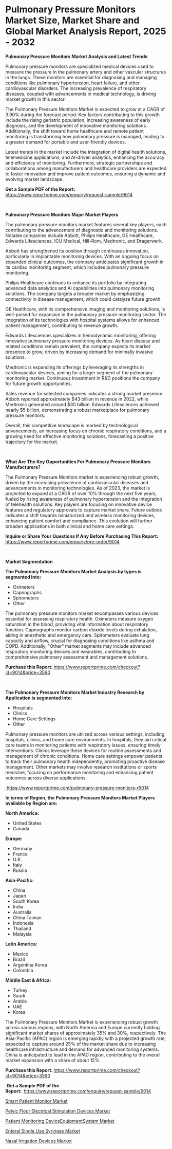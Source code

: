 <p><h1>Pulmonary Pressure Monitors Market Size, Market Share and Global Market Analysis Report, 2025 - 2032</h1></p><p><strong>Pulmonary Pressure Monitors Market Analysis and Latest Trends</strong></p>
<p><p>Pulmonary pressure monitors are specialized medical devices used to measure the pressure in the pulmonary artery and other vascular structures in the lungs. These monitors are essential for diagnosing and managing conditions like pulmonary hypertension, heart failure, and other cardiovascular disorders. The increasing prevalence of respiratory diseases, coupled with advancements in medical technology, is driving market growth in this sector.</p><p>The Pulmonary Pressure Monitors Market is expected to grow at a CAGR of 3.90% during the forecast period. Key factors contributing to this growth include the rising geriatric population, increasing awareness of early diagnosis, and the development of innovative monitoring solutions. Additionally, the shift toward home healthcare and remote patient monitoring is transforming how pulmonary pressure is managed, leading to a greater demand for portable and user-friendly devices.</p><p>Latest trends in the market include the integration of digital health solutions, telemedicine applications, and AI-driven analytics, enhancing the accuracy and efficiency of monitoring. Furthermore, strategic partnerships and collaborations among manufacturers and healthcare providers are expected to foster innovation and improve patient outcomes, ensuring a dynamic and evolving market landscape.</p></p>
<p><strong>Get a Sample PDF of the Report:&nbsp;</strong> <a href="https://www.reportprime.com/enquiry/request-sample/9014?utm_campaign=99&utm_medium=2&utm_source=Github&utm_content=ia&utm_term=20032025&utm_id=pulmonary-pressure-monitors">https://www.reportprime.com/enquiry/request-sample/9014</a></p>
<p>&nbsp;</p>
<p><strong>Pulmonary Pressure Monitors Major Market Players</strong></p>
<p><p>The pulmonary pressure monitors market features several key players, each contributing to the advancement of diagnostic and monitoring solutions. Notable companies include Abbott, Philips Healthcare, GE Healthcare, Edwards Lifesciences, ICU Medical, Hill-Rom, Medtronic, and Dragerwerk.</p><p>Abbott has strengthened its position through continuous innovation, particularly in implantable monitoring devices. With an ongoing focus on expanded clinical outcomes, the company anticipates significant growth in its cardiac monitoring segment, which includes pulmonary pressure monitoring.</p><p>Philips Healthcare continues to enhance its portfolio by integrating advanced data analytics and AI capabilities into pulmonary monitoring solutions. The company targets a broader market by emphasizing connectivity in disease management, which could catalyze future growth.</p><p>GE Healthcare, with its comprehensive imaging and monitoring solutions, is well-poised for expansion in the pulmonary pressure monitoring sector. The integration of its technologies with hospital systems allows for enhanced patient management, contributing to revenue growth.</p><p>Edwards Lifesciences specializes in hemodynamic monitoring, offering innovative pulmonary pressure monitoring devices. As heart disease and related conditions remain prevalent, the company expects its market presence to grow, driven by increasing demand for minimally invasive solutions.</p><p>Medtronic is expanding its offerings by leveraging its strengths in cardiovascular devices, aiming for a larger segment of the pulmonary monitoring market. Continuous investment in R&D positions the company for future growth opportunities.</p><p>Sales revenue for selected companies indicates a strong market presence: Abbott reported approximately $43 billion in revenue in 2022, while Medtronic generated around $30 billion. Edwards Lifesciences achieved nearly $5 billion, demonstrating a robust marketplace for pulmonary pressure monitors.</p><p>Overall, this competitive landscape is marked by technological advancements, an increasing focus on chronic respiratory conditions, and a growing need for effective monitoring solutions, forecasting a positive trajectory for the market.</p></p>
<p>&nbsp;</p>
<p><strong>What Are The Key Opportunities For Pulmonary Pressure Monitors Manufacturers?</strong></p>
<p><p>The Pulmonary Pressure Monitors market is experiencing robust growth, driven by the increasing prevalence of cardiovascular diseases and advancements in monitoring technologies. As of 2023, the market is projected to expand at a CAGR of over 10% through the next five years, fueled by rising awareness of pulmonary hypertension and the integration of telehealth solutions. Key players are focusing on innovative device features and regulatory approvals to capture market share. Future outlook indicates a shift towards miniaturized and wireless monitoring devices, enhancing patient comfort and compliance. This evolution will further broaden applications in both clinical and home care settings.</p></p>
<p><strong>Inquire or Share Your Questions If Any Before Purchasing This Report:</strong> <a href="https://www.reportprime.com/enquiry/pre-order/9014?utm_campaign=99&utm_medium=2&utm_source=Github&utm_content=ia&utm_term=20032025&utm_id=pulmonary-pressure-monitors">https://www.reportprime.com/enquiry/pre-order/9014</a></p>
<p>&nbsp;</p>
<p><strong>Market Segmentation</strong></p>
<p><strong>The Pulmonary Pressure Monitors Market Analysis by types is segmented into:</strong></p>
<p><ul><li>Oximeters</li><li>Capnographs</li><li>Spirometers</li><li>Other</li></ul></p>
<p><p>The pulmonary pressure monitors market encompasses various devices essential for assessing respiratory health. Oximeters measure oxygen saturation in the blood, providing vital information about respiratory function. Capnographs monitor carbon dioxide levels during exhalation, aiding in anesthetic and emergency care. Spirometers evaluate lung capacity and airflow, crucial for diagnosing conditions like asthma and COPD. Additionally, "Other" market segments may include advanced respiratory monitoring devices and wearables, contributing to comprehensive pulmonary assessment and management solutions.</p></p>
<p><strong>Purchase this Report:&nbsp;</strong><a href="https://www.reportprime.com/checkout?id=9014&price=3590&utm_campaign=99&utm_medium=2&utm_source=Github&utm_content=ia&utm_term=20032025&utm_id=pulmonary-pressure-monitors">https://www.reportprime.com/checkout?id=9014&price=3590</a></p>
<p>&nbsp;</p>
<p><strong>The Pulmonary Pressure Monitors Market Industry Research by Application is segmented into:</strong></p>
<p><ul><li>Hospitals</li><li>Clinics</li><li>Home Care Settings</li><li>Other</li></ul></p>
<p><p>Pulmonary pressure monitors are utilized across various settings, including hospitals, clinics, and home care environments. In hospitals, they aid critical care teams in monitoring patients with respiratory issues, ensuring timely interventions. Clinics leverage these devices for routine assessments and management of chronic conditions. Home care settings empower patients to track their pulmonary health independently, promoting proactive disease management. Other markets may involve research institutions or sports medicine, focusing on performance monitoring and enhancing patient outcomes across diverse applications.</p></p>
<p><a href="https://www.reportprime.com/pulmonary-pressure-monitors-r9014?utm_campaign=99&utm_medium=2&utm_source=Github&utm_content=ia&utm_term=20032025&utm_id=pulmonary-pressure-monitors">&nbsp;https://www.reportprime.com/pulmonary-pressure-monitors-r9014</a></p>
<p><strong>In terms of Region, the Pulmonary Pressure Monitors Market Players available by Region are:</strong></p>
<p>
    <p> <strong> North America: </strong>
        <ul>
            <li>United States</li>
            <li>Canada</li>
        </ul>
        </p> 
    <p> <strong> Europe: </strong>
        <ul>
            <li>Germany</li>
            <li>France</li>
            <li>U.K.</li>
            <li>Italy</li>
            <li>Russia</li>
        </ul>
        </p> 
    <p> <strong> Asia-Pacific: </strong>
        <ul>
            <li>China</li>
            <li>Japan</li>
            <li>South Korea</li>
            <li>India</li>
            <li>Australia</li>
            <li>China Taiwan</li>
            <li>Indonesia</li>
            <li>Thailand</li>
            <li>Malaysia</li>
        </ul>
        </p> 
    <p> <strong> Latin America: </strong>
        <ul>
            <li>Mexico</li>
            <li>Brazil</li>
            <li>Argentina Korea</li>
            <li>Colombia</li>
        </ul>
        </p> 
    <p> <strong> Middle East & Africa: </strong>
        <ul>
            <li>Turkey</li>
            <li>Saudi</li>
            <li>Arabia</li>
            <li>UAE</li>
            <li>Korea</li>
        </ul>
    </p>
    </p>
<p><p>The Pulmonary Pressure Monitors Market is experiencing robust growth across various regions, with North America and Europe currently holding significant market shares of approximately 35% and 30%, respectively. The Asia-Pacific (APAC) region is emerging rapidly with a projected growth rate, expected to capture around 25% of the market share due to increasing healthcare infrastructure and demand for advanced monitoring systems. China is anticipated to lead in the APAC region, contributing to the overall market expansion with a share of about 15%.</p></p>
<p><strong>Purchase this Report: </strong><a href="https://www.reportprime.com/checkout?id=9014&price=3590&utm_campaign=99&utm_medium=2&utm_source=Github&utm_content=ia&utm_term=20032025&utm_id=pulmonary-pressure-monitors">https://www.reportprime.com/checkout?id=9014&price=3590</a></p>
<p>&nbsp;<strong>Get a Sample PDF of the Report:&nbsp;&nbsp;</strong><a href="https://www.reportprime.com/enquiry/request-sample/9014?utm_campaign=99&utm_medium=2&utm_source=Github&utm_content=ia&utm_term=20032025&utm_id=pulmonary-pressure-monitors">https://www.reportprime.com/enquiry/request-sample/9014</a></p>
<p><strong></strong></p>
<p><p><a href="https://github.com/eimutelufta/Market-Research-Report-List-1/blob/main/smart-patient-monitor-market.md?utm_campaign=99&utm_medium=2&utm_source=Github&utm_content=ia&utm_term=20032025&utm_id=pulmonary-pressure-monitors">Smart Patient Monitor Market</a></p><p><a href="https://github.com/afghatakito29/Market-Research-Report-List-1/blob/main/pelvic-floor-electrical-stimulation-devices-market.md?utm_campaign=99&utm_medium=2&utm_source=Github&utm_content=ia&utm_term=20032025&utm_id=pulmonary-pressure-monitors">Pelvic Floor Electrical Stimulation Devices Market</a></p><p><a href="https://github.com/atawanyeze/Market-Research-Report-List-1/blob/main/patient-monitoring-deviceequipmentsystem-market.md?utm_campaign=99&utm_medium=2&utm_source=Github&utm_content=ia&utm_term=20032025&utm_id=pulmonary-pressure-monitors">Patient Monitoring DeviceEquipmentSystem Market</a></p><p><a href="https://github.com/vespigeakexc/Market-Research-Report-List-1/blob/main/enteral-single-use-syringes-market.md?utm_campaign=99&utm_medium=2&utm_source=Github&utm_content=ia&utm_term=20032025&utm_id=pulmonary-pressure-monitors">Enteral Single Use Syringes Market</a></p><p><a href="https://github.com/saqafidrahea/Market-Research-Report-List-1/blob/main/nasal-irrigation-devices-market.md?utm_campaign=99&utm_medium=2&utm_source=Github&utm_content=ia&utm_term=20032025&utm_id=pulmonary-pressure-monitors">Nasal Irrigation Devices Market</a></p></p>